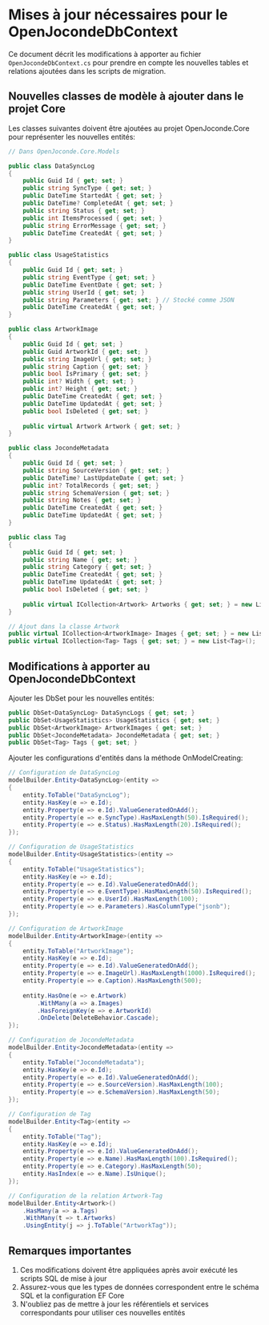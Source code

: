 # Mises à jour nécessaires pour le OpenJocondeDbContext

Ce document décrit les modifications à apporter au fichier `OpenJocondeDbContext.cs` pour prendre en compte les nouvelles tables et relations ajoutées dans les scripts de migration.

## Nouvelles classes de modèle à ajouter dans le projet Core

Les classes suivantes doivent être ajoutées au projet OpenJoconde.Core pour représenter les nouvelles entités:

```csharp
// Dans OpenJoconde.Core.Models

public class DataSyncLog
{
    public Guid Id { get; set; }
    public string SyncType { get; set; }
    public DateTime StartedAt { get; set; }
    public DateTime? CompletedAt { get; set; }
    public string Status { get; set; }
    public int ItemsProcessed { get; set; }
    public string ErrorMessage { get; set; }
    public DateTime CreatedAt { get; set; }
}

public class UsageStatistics
{
    public Guid Id { get; set; }
    public string EventType { get; set; }
    public DateTime EventDate { get; set; }
    public string UserId { get; set; }
    public string Parameters { get; set; } // Stocké comme JSON
    public DateTime CreatedAt { get; set; }
}

public class ArtworkImage
{
    public Guid Id { get; set; }
    public Guid ArtworkId { get; set; }
    public string ImageUrl { get; set; }
    public string Caption { get; set; }
    public bool IsPrimary { get; set; }
    public int? Width { get; set; }
    public int? Height { get; set; }
    public DateTime CreatedAt { get; set; }
    public DateTime UpdatedAt { get; set; }
    public bool IsDeleted { get; set; }
    
    public virtual Artwork Artwork { get; set; }
}

public class JocondeMetadata
{
    public Guid Id { get; set; }
    public string SourceVersion { get; set; }
    public DateTime? LastUpdateDate { get; set; }
    public int? TotalRecords { get; set; }
    public string SchemaVersion { get; set; }
    public string Notes { get; set; }
    public DateTime CreatedAt { get; set; }
    public DateTime UpdatedAt { get; set; }
}

public class Tag
{
    public Guid Id { get; set; }
    public string Name { get; set; }
    public string Category { get; set; }
    public DateTime CreatedAt { get; set; }
    public DateTime UpdatedAt { get; set; }
    public bool IsDeleted { get; set; }
    
    public virtual ICollection<Artwork> Artworks { get; set; } = new List<Artwork>();
}

// Ajout dans la classe Artwork
public virtual ICollection<ArtworkImage> Images { get; set; } = new List<ArtworkImage>();
public virtual ICollection<Tag> Tags { get; set; } = new List<Tag>();
```

## Modifications à apporter au OpenJocondeDbContext

Ajouter les DbSet pour les nouvelles entités:

```csharp
public DbSet<DataSyncLog> DataSyncLogs { get; set; }
public DbSet<UsageStatistics> UsageStatistics { get; set; }
public DbSet<ArtworkImage> ArtworkImages { get; set; }
public DbSet<JocondeMetadata> JocondeMetadata { get; set; }
public DbSet<Tag> Tags { get; set; }
```

Ajouter les configurations d'entités dans la méthode OnModelCreating:

```csharp
// Configuration de DataSyncLog
modelBuilder.Entity<DataSyncLog>(entity =>
{
    entity.ToTable("DataSyncLog");
    entity.HasKey(e => e.Id);
    entity.Property(e => e.Id).ValueGeneratedOnAdd();
    entity.Property(e => e.SyncType).HasMaxLength(50).IsRequired();
    entity.Property(e => e.Status).HasMaxLength(20).IsRequired();
});

// Configuration de UsageStatistics
modelBuilder.Entity<UsageStatistics>(entity =>
{
    entity.ToTable("UsageStatistics");
    entity.HasKey(e => e.Id);
    entity.Property(e => e.Id).ValueGeneratedOnAdd();
    entity.Property(e => e.EventType).HasMaxLength(50).IsRequired();
    entity.Property(e => e.UserId).HasMaxLength(100);
    entity.Property(e => e.Parameters).HasColumnType("jsonb");
});

// Configuration de ArtworkImage
modelBuilder.Entity<ArtworkImage>(entity =>
{
    entity.ToTable("ArtworkImage");
    entity.HasKey(e => e.Id);
    entity.Property(e => e.Id).ValueGeneratedOnAdd();
    entity.Property(e => e.ImageUrl).HasMaxLength(1000).IsRequired();
    entity.Property(e => e.Caption).HasMaxLength(500);
    
    entity.HasOne(e => e.Artwork)
        .WithMany(a => a.Images)
        .HasForeignKey(e => e.ArtworkId)
        .OnDelete(DeleteBehavior.Cascade);
});

// Configuration de JocondeMetadata
modelBuilder.Entity<JocondeMetadata>(entity =>
{
    entity.ToTable("JocondeMetadata");
    entity.HasKey(e => e.Id);
    entity.Property(e => e.Id).ValueGeneratedOnAdd();
    entity.Property(e => e.SourceVersion).HasMaxLength(100);
    entity.Property(e => e.SchemaVersion).HasMaxLength(50);
});

// Configuration de Tag
modelBuilder.Entity<Tag>(entity =>
{
    entity.ToTable("Tag");
    entity.HasKey(e => e.Id);
    entity.Property(e => e.Id).ValueGeneratedOnAdd();
    entity.Property(e => e.Name).HasMaxLength(100).IsRequired();
    entity.Property(e => e.Category).HasMaxLength(50);
    entity.HasIndex(e => e.Name).IsUnique();
});

// Configuration de la relation Artwork-Tag
modelBuilder.Entity<Artwork>()
    .HasMany(a => a.Tags)
    .WithMany(t => t.Artworks)
    .UsingEntity(j => j.ToTable("ArtworkTag"));
```

## Remarques importantes

1. Ces modifications doivent être appliquées après avoir exécuté les scripts SQL de mise à jour
2. Assurez-vous que les types de données correspondent entre le schéma SQL et la configuration EF Core
3. N'oubliez pas de mettre à jour les référentiels et services correspondants pour utiliser ces nouvelles entités
